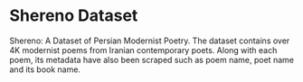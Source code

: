 # Shereno Dataset
Shereno: A Dataset of Persian Modernist Poetry.
The dataset contains over 4K modernist poems from Iranian contemporary poets. Along with each poem, its metadata have also been scraped such as poem name, poet name and its book name.

